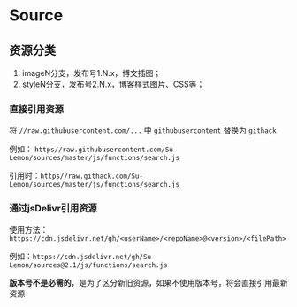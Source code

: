 # Source
## 资源分类
1. imageN分支，发布号1.N.x，博文插图；
2. styleN分支，发布号2.N.x，博客样式图片、CSS等；

### 直接引用资源
将  `//raw.githubusercontent.com/...`  中  `githubusercontent`  替换为  `githack` 

例如： `https//raw.githubusercontent.com/Su-Lemon/sources/master/js/functions/search.js` 

引用时：`https//raw.githack.com/Su-Lemon/sources/master/js/functions/search.js` 

### 通过jsDelivr引用资源

使用方法：`https://cdn.jsdelivr.net/gh/<userName>/<repoName>@<version>/<filePath>` 

例如：`https://cdn.jsdelivr.net/gh/Su-Lemon/sources@2.1/js/functions/search.js` 

**版本号不是必需的**，是为了区分新旧资源，如果不使用版本号，将会直接引用最新资源

